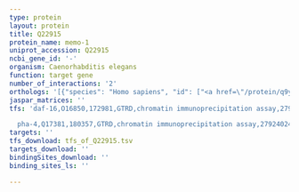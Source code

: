 ```yaml
---
type: protein
layout: protein
title: Q22915
protein_name: memo-1
uniprot_accession: Q22915
ncbi_gene_id: '-'
organism: Caenorhabditis elegans
function: target gene
number_of_interactions: '2'
orthologs: '[{"species": "Homo sapiens", "id": ["<a href=\"/protein/q9y316\">Q9Y316</a>"]}, {"species": "Mus musculus", "id": ["<a href=\"/protein/q91vh6\">Q91VH6</a>"]}, {"species": "Rattus norvegicus", "id": ["F1LNE5"]}, {"species": "Drosophila melanogaster", "id": ["<a href=\"/protein/q9vg04\">Q9VG04</a>"]}, {"species": "Danio rerio", "id": ["<a href=\"/protein/a9jtc4\">A9JTC4</a>"]}, {"species": "Saccharomyces cerevisiae", "id": ["<a href=\"/protein/p47085\">P47085</a>"]}]'
jaspar_matrices: ''
tfs: 'daf-16,O16850,172981,GTRD,chromatin immunoprecipitation assay,27924024%5Buid%5D,No

  pha-4,Q17381,180357,GTRD,chromatin immunoprecipitation assay,27924024%5Buid%5D,No'
targets: ''
tfs_download: tfs_of_Q22915.tsv
targets_download: ''
bindingSites_download: ''
binding_sites_ls: ''

---
```

